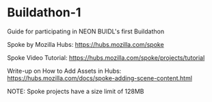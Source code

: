 # Buildathon-1
Guide for participating in NEON BUIDL's first Buildathon

Spoke by Mozilla Hubs: https://hubs.mozilla.com/spoke

Spoke Video Tutorial: https://hubs.mozilla.com/spoke/projects/tutorial

Write-up on How to Add Assets in Hubs: https://hubs.mozilla.com/docs/spoke-adding-scene-content.html

NOTE: Spoke projects have a size limit of 128MB
